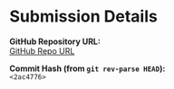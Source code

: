 # Submission Details

**GitHub Repository URL:**  
[ GitHub Repo URL](https://github.com/spandanb10745/rvx10p_230102108)

**Commit Hash (from `git rev-parse HEAD`):**  
`<2ac4776>`
